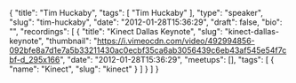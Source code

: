 {
  "title": "Tim Huckaby",
  "tags": [
    "Tim Huckaby"
  ],
  "type": "speaker",
  "slug": "tim-huckaby",
  "date": "2012-01-28T15:36:29",
  "draft": false,
  "bio": "",
  "recordings": [
    {
      "title": "Kinect Dallas Keynote",
      "slug": "kinect-dallas-keynote",
      "thumbnail": "https://i.vimeocdn.com/video/492994856-092bfe8a7d1e7a5b33211430ac0ecbf35ca6ab3056439c6eb43af545e54f7cbf-d_295x166",
      "date": "2012-01-28T15:36:29",
      "meetups": [],
      "tags": [
        {
          "name": "Kinect",
          "slug": "kinect"
        }
      ]
    }
  ]
}